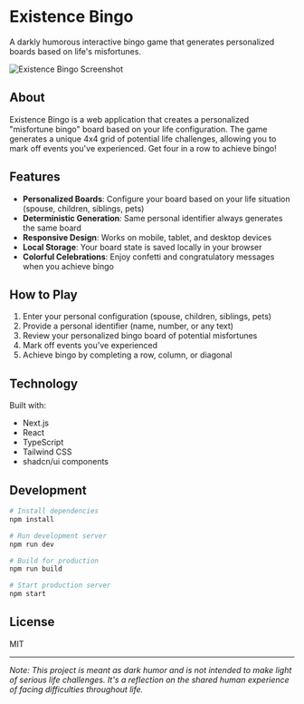 # Existence Bingo

A darkly humorous interactive bingo game that generates personalized boards based on life's misfortunes.

![Existence Bingo Screenshot](https://github.com/username/existence-bingo/raw/main/public/screenshot.png)

## About

Existence Bingo is a web application that creates a personalized "misfortune bingo" board based on your life configuration. The game generates a unique 4x4 grid of potential life challenges, allowing you to mark off events you've experienced. Get four in a row to achieve bingo!

## Features

- **Personalized Boards**: Configure your board based on your life situation (spouse, children, siblings, pets)
- **Deterministic Generation**: Same personal identifier always generates the same board
- **Responsive Design**: Works on mobile, tablet, and desktop devices
- **Local Storage**: Your board state is saved locally in your browser
- **Colorful Celebrations**: Enjoy confetti and congratulatory messages when you achieve bingo

## How to Play

1. Enter your personal configuration (spouse, children, siblings, pets)
2. Provide a personal identifier (name, number, or any text)
3. Review your personalized bingo board of potential misfortunes
4. Mark off events you've experienced
5. Achieve bingo by completing a row, column, or diagonal

## Technology

Built with:
- Next.js
- React
- TypeScript
- Tailwind CSS
- shadcn/ui components

## Development

```bash
# Install dependencies
npm install

# Run development server
npm run dev

# Build for production
npm run build

# Start production server
npm start
```

## License

MIT

---

*Note: This project is meant as dark humor and is not intended to make light of serious life challenges. It's a reflection on the shared human experience of facing difficulties throughout life.*
